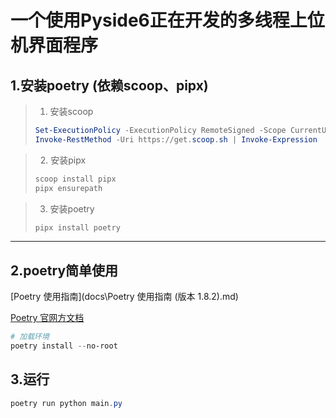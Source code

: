 # 一个使用Pyside6正在开发的多线程上位机界面程序

## 1.安装poetry (依赖scoop、pipx)

> 1. 安装scoop
>
> ```powershell
> Set-ExecutionPolicy -ExecutionPolicy RemoteSigned -Scope CurrentUser
> Invoke-RestMethod -Uri https://get.scoop.sh | Invoke-Expression
> ```

>   2. 安装pipx
>
> ```powershell
> scoop install pipx
> pipx ensurepath
> ```

> 3. 安装poetry
>
> ```powershell
> pipx install poetry
> ```

---

## 2.poetry简单使用

[Poetry 使用指南](docs\Poetry 使用指南 (版本 1.8.2).md)

[Poetry 官网方文档](https://python-poetry.org/docs/#system-requirements)

```powershell
# 加载环境
poetry install --no-root
```

## 3.运行

```powershell
poetry run python main.py
```
